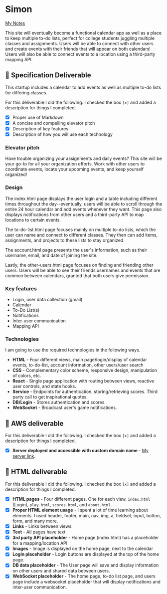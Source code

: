 # Simon

[My Notes](notes.md)

This site will eventually become a functional calendar app as well as a place to keep multiple to-do lists, perfect for college students juggling multiple classes and assignments. Users will be able to connect with other users and create events with their friends that will appear on both calendars! Users will also be able to connect events to a location using a third-party mapping API. 

## 🚀 Specification Deliverable

This startup includes a calendar to add events as well as multiple to-do lists for differing classes. 

For this deliverable I did the following. I checked the box `[x]` and added a description for things I completed.

- [x] Proper use of Markdown
- [x] A concise and compelling elevator pitch
- [x] Description of key features
- [x] Description of how you will use each technology

### Elevator pitch

Have trouble organizing your assignments and daily events? This site will be your go-to for all your organization efforts. Work with other users to coordinate events, locate your upcoming events, and keep yourself organized!

### Design

The index.html page displays the user login and a table including different times throughout the day--eventually, users will be able to scroll through the entire 24 hour calendar and add events whenever they want. This page also displays notifications from other users and a third-party API to map locations to certain events. 

The to-do-list.html page focuses mainly on multiple to-do lists, which the user can name and connect to different classes. They then can add items, assignments, and projects to these lists to stay organized. 

The account.html page presents the user's information, such as their username, email, and date of joining the site. 

Lastly, the other-users.html page focuses on finding and friending other users. Users will be able to see their friends usernames and events that are common between calendars, granted that both users give permission.

### Key features

- Login, user data collection (gmail)
- Calendar
- To-Do List(s)
- Notifications
- Inter-user communication
- Mapping API

### Technologies

I am going to use the required technologies in the following ways.

- **HTML** - Four different views, main page/login/display of calendar events, to-do-list, account information, other users/user search
- **CSS** - Complementary color scheme, responsive design, manipulation of colors, etc.
- **React** - Single page application with routing between views, reactive user controls, and state hooks.
- **Service** - Endpoints for authentication, storing/retrieving scores. Third party call to get inspirational quotes.
- **DB/Login** - Stores authentication and scores.
- **WebSocket** - Broadcast user's game notifications.

## 🚀 AWS deliverable

For this deliverable I did the following. I checked the box `[x]` and added a description for things I completed.

- [x] **Server deployed and accessible with custom domain name** - [My server link](https://simon.cs260.click).

## 🚀 HTML deliverable

For this deliverable I did the following. I checked the box `[x]` and added a description for things I completed.

- [x] **HTML pages** - Four different pages. One for each view. `index.html` (Login), `play.html`, `scores.html`, and `about.html`.
- [x] **Proper HTML element usage** - I spent a lot of time learning about elements. I used header, footer, main, nav, img, a, fieldset, input, button, form, and many more.
- [x] **Links** - Links between views.
- [x] **Text** - All pages have text
- [x] **3rd party API placeholder** - Home page (index.html) has a placeholder for a mapping/location API
- [x] **Images** - Image is displayed on the home page, next to the calendar
- [x] **Login placeholder** - Login buttons are displayed at the top of the home page. 
- [x] **DB data placeholder** - The User page will save and display information on other users and shared data between users.
- [x] **WebSocket placeholder** - The home page, to-do list page, and users page include a websocket placeholder that will display notifications and inter-user communication.
